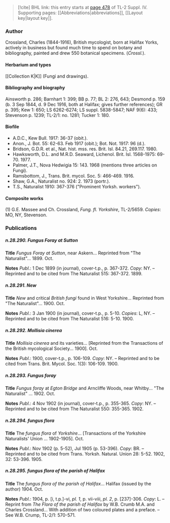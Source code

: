 > [!cite] BHL link: this entry starts at [page 478](https://www.biodiversitylibrary.org/item/103860#page/488/mode/1up) of TL-2 Suppl. IV.
> Supporting pages: [[Abbreviations|abbreviations]], [[Layout key|layout key]].

### Author

Crossland, Charles (1844-1916), British mycologist, born at Halifax Yorks, actively in business but found much time to spend on botany and bibliography, painted and drew 550 botanical specimens. (*Crossl.*).

#### Herbarium and types

[[Collection K|K]] (Fungi and drawings).

#### Bibliography and biography

Ainsworth p. 286; Barnhart 1: 399; BB p. 77; BL 2: 276, 643; Desmond p. 159 (b. 3 Sep 1844, d. 9 Dec 1916, both at Halifax; gives further references); GR p. 395; Kew 1: 650; LS 6262-6274; LS suppl. 5838-5847; NAF 9(6): 433; Stevenson p. 1239; TL-2/1: no. 1281; Tucker 1: 180.

#### Biofile

- A.D.C., Kew Bull. 1917: 36-37 (obit.).
- Anon., J. Bot. 55: 62-63. Feb 1917 (obit.); Bot. Not. 1917: 96 (d.).
- Bridson, G.D.R. et al., Nat. hist. mss. res. Brit. Isl. 84.21, 269.117. 1980.
- Hawksworth, D.L. and M.R.D. Seaward, Lichenol. Brit. Isl. 1568-1975: 69-70. 1977.
- Palmer, J.T., Nova Hedwigia 15: 143. 1968 (mentions three articles on Fungi).
- Ramsbottom, J., Trans. Brit. mycol. Soc. 5: 466-469. 1916.
- Shaw, G.A., Naturalist no. 924: 2. 1973 (portr.).
- T.S., Naturalist 1910: 367-376 ("Prominent Yorksh. workers").

#### Composite works

(1) G.E. Massee and Ch. Crossland, *Fung. fl. Yorkshire*, TL-2/5659. *Copies*: MO, NY, Stevenson.

### Publications

##### n.28.290. Fungus Foray at Sutton

**Title**
*Fungus Foray at Sutton*, near Askern... Reprinted from "The Naturalist"... 1899. Oct.

**Notes**
*Publ*.: 1 Dec 1899 (in journal), cover-t.p., p. 367-372. *Copy*: NY. – Reprinted and to be cited from The Naturalist 515: 367-372. 1899.

##### n.28.291. New

**Title**
*New* and critical *British fungi* found in West Yorkshire... Reprinted from "The Naturalist"... 1900. Oct.

**Notes**
*Publ*.: 3 Jan 1900 (in journal), cover-t.p., p. 5-10. *Copies*: L, NY. – Reprinted and to be cited from The Naturalist 516: 5-10. 1900.

##### n.28.292. Mollisia cinerea

**Title**
*Mollisia cinerea* and its varieties... \[Reprinted from the Transactions of the British mycological Society... 1900\]. Oct.

**Notes**
*Publ*.: 1900, cover-t.p., p. 106-109. *Copy*: NY. – Reprinted and to be cited from Trans. Brit. Mycol. Soc. 1(3): 106-109. 1900.

##### n.28.293. Fungus foray

**Title**
*Fungus foray* at *Egton Bridge* and Arncliffe Woods, near Whitby... "The Naturalist" ... 1902. Oct.

**Notes**
*Publ*.: 4 Nov 1902 (in journal), cover-t.p., p. 355-365. *Copy*: NY. – Reprinted and to be cited from The Naturalist 550: 355-365. 1902.

##### n.28.294. fungus flora

**Title**
The *fungus flora* of *Yorkshire*... \[Transactions of the Yorkshire Naturalists' Union ... 1902-1905\]. Oct.

**Notes**
*Publ*.: Nov 1902 (p. 5-52), Jul 1905 (p. 53-396). *Copy*: BR. – Reprinted and to be cited from Trans. Yorksh. Natural. Union 28: 5-52. 1902, 32: 53-396. 1905.

##### n.28.295. fungus flora of the parish of Halifax

**Title**
The *fungus flora of the parish of Halifax*... Halifax (issued by the author) 1904. Oct.

**Notes**
*Publ*.: 1904, p. \[i, t.p.\]-vi, *pl. 1*, p. vii-viii, *pl. 2*, p. \[237\]-306. *Copy*: L. – Reprint from *The* *Flora of the parish of Halifax* by W.B. Crumb M.A. and Charles Crossland... With addition of two coloured plates and a preface. – See W.B. Crump, TL-2/1: 570-571.


